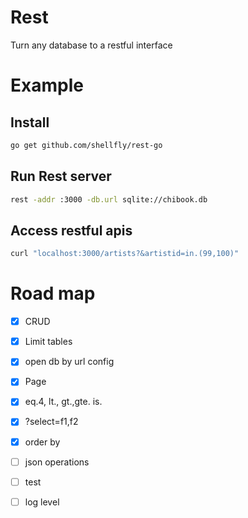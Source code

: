 # Rest

Turn any database to a restful interface
# Example

## Install

``` bash
go get github.com/shellfly/rest-go
```

## Run Rest server

``` bash
rest -addr :3000 -db.url sqlite://chibook.db
```

## Access restful apis

``` bash
curl "localhost:3000/artists?&artistid=in.(99,100)"
```

# Road map
- [x] CRUD
- [x] Limit tables
- [x] open db by url config
- [x] Page
- [x] eq.4, lt., gt.,gte. is.
- [x] ?select=f1,f2
- [x] order by
- [ ] json operations
- [ ] test
- [ ] log level

